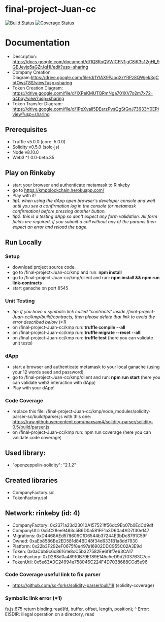 final-project-Juan-cc
=====================
[![Build Status](https://travis-ci.org/Wearoft/final-project-Juan-cc.svg?branch=master)](https://travis-ci.org/Wearoft/final-project-Juan-cc)
[![Coverage Status](https://coveralls.io/repos/github/Wearoft/final-project-Juan-cc/badge.svg?branch=master)](https://coveralls.io/github/Wearoft/final-project-Juan-cc?branch=master)

  
# Documentation
* Description: https://docs.google.com/document/d/1Q8KoQVWiCFN1jqC8iK3s12gHI_9GBJevjq5aGZrJqHI/edit?usp=sharing
* Company Creation Diagram:https://drive.google.com/file/d/1YlAX9PJoqXrYRPz8QWjek3gCbtOwsT8S/view?usp=sharing
* Token Creation Diagram: https://drive.google.com/file/d/1XPeKMUTQRmNga701XV7o2m7x72-q4bqy/view?usp=sharing
* Token Transfer Diagram: https://drive.google.com/file/d/1PpXvaiI5DEarzPvsQgStGnJ73633Y0EP/view?usp=sharing


## Prerequisites
- Truffle v5.0.0 (core: 5.0.0)
- Solidity v0.5.0 (solc-js)
- Node v8.10.0
- Web3 ^1.0.0-beta.35

## Play on Rinkeby
- start your browser and authenticate metamask to Rinkeby
- go to https://kmpblockchain.herokuapp.com/
- Play with it!
- _tip1: when using the dApp open browser's developer console and wait until you see a confirmation log in the console (or metamask confirmation) before pressing another button._
- _tip2: this is a testing dApp so don't expect any form validation. All form fields are required, if you submit a call without any of the params then expect an error and reload the page._

## Run Locally
### Setup
  - download project source code.
  - go to /final-project-Juan-cc/kmp and run: **npm install**
  - go to /final-project-Juan-cc/kmp/client and run: **npm install && npm run link-contracts**
  - start ganache on port 8545
### Unit Testing
  - _tip: if you have a symbolic link called "contracts" inside /final-project-Juan-cc/kmp/build/contracts, then please delete that link to avoid the error described below (*1)_  
  - on /final-project-Juan-cc/kmp run: **truffle compile --all**  
  - on /final-project-Juan-cc/kmp run: **truffle migrate --reset --all**
  - on /final-project-Juan-cc/kmp run: **truffle test** (here you can validate unit tests)
### dApp
  - start a browser and authenticate metamask to your local ganache (using your 12 words seed and password)
  - go to /final-project-Juan-cc/kmp/client and run: **npm run start** (here you can validate web3 interaction with dApp)
  - Play with your dApp!

### Code Coverage
  - replace this file: /final-project-Juan-cc/kmp/node_modules/solidity-parser-sc/build/parser.js with this one: https://raw.githubusercontent.com/maxsam4/solidity-parser/solidity-0.5/build/parser.js 
  - on /final-project-Juan-cc/kmp run: npm run coverage (here you can validate code coverage)

## Used library:
- "openzeppelin-solidity": "2.1.2"

## Created libraries
- CompanyFactory.sol
- TokenFactory.sol

## Network: rinkeby (id: 4)
*  CompanyFactory: 0x2371a23d23010A157521ff56dc9Eb07b0EdCd9df
*  CompanyUtil: 0x5C28ee9463c5B6D0a581FF1a3D60a4AD7f30e147
*  Migrations: 0xD4468AEd578609CfD6544b37244E3bDc8791C59f
*  Owned: 0xaEb8586Be2ED581d84BD48f34d6331B1a8dd7930
*  Platform: 0x22b3F292eF0675f8e497a16902DDC955C02A3E9d
*  Token: 0x0aCbb9c6c86161e8cC5b327582Ee6f8f7e63CA17
*  TokenFactory: 0xD288d0a489f0B79E189E145c5eD9d2f037B3C7cc
*  TokenUtil: 0x5e63A0C24994e758046C224F4D7038668CCd5e96




### Code Coverage useful link to fix parser
- https://github.com/sc-forks/solidity-parser/pull/18 (solidity-coverage)

### Symbolic link error (*1)
  fs.js:675
    return binding.read(fd, buffer, offset, length, position);
                   ^
  Error: EISDIR: illegal operation on a directory, read

